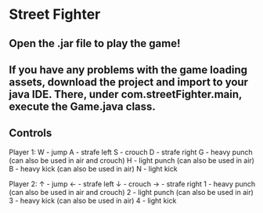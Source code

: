 # Street Fighter
**Open the .jar file to play the game!**
---
If you have any problems with the game loading assets, download the project and import to your java IDE. There, under com.streetFighter.main, execute the Game.java class.
---
## Controls

Player 1:
  W - jump
  A - strafe left
  S - crouch
  D - strafe right 
  G - heavy punch (can also be used in air and crouch)
  H - light punch (can also be used in air)
  B - heavy kick (can also be used in air)
  N - light kick 
  
Player 2:
  ↑ - jump
  ← - strafe left
  ↓ - crouch
  → - strafe right 
  1 - heavy punch (can also be used in air and crouch)
  2 - light punch (can also be used in air)
  3 - heavy kick (can also be used in air)
  4 - light kick 
  
